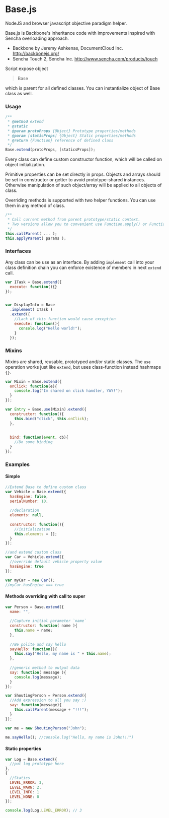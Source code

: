 Base.js
======

NodeJS and browser javascript objective paradigm helper.


Base.js is Backbone's inheritance code with improvements inspired with Sencha overloading approach.

* Backbone by Jeremy Ashkenas, DocumentCloud Inc. http://backbonejs.org/
* Sencha Touch 2, Sencha Inc. http://www.sencha.com/products/touch


Script expose object 

>Base

which is parent for all defined classes. You can instantialize object of Base class as well.

### Usage ###

```javascript
/**
 * @method extend
 * @static
 * @param protoProps {Object} Prototype properties/methods
 * @param [staticProps] {Object} Static properties/methods
 * @return {Function} reference of defined class
 */
Base.extend(protoProps, [staticsProps]);

```

Every class can define custom constructor function, which will be called on object initialization.

Primitive properties can be set directly in props. 
Objects and arrays should be set in constructor or getter to avoid prototype-shared instances. 
Otherwise manipulation of such object/array will be applied to all objects of class.

Overriding methods is supported with two helper functions. You can use them in any method of class.
```javascript
/**
 * Call current method from parent prototype/static context. 
 * Two versions allow you to convenient use Function.apply() or Function.call() way
 */
this.callParent( ... );
this.applyParent( params );

```

### Interfaces ###

Any class can be use as an interface. By adding `implement` call into your class definition chain you can enforce existence of members in next `extend` call.

```javascript
var ITask = Base.extend({
  execute: function(){}
});


var DisplayInfo = Base
  .implement( ITask )
  .extend({
    //Lack of this function would cause exception
    execute: function(){
      console.log("Hello world!");
    }
  });
```


### Mixins ###
Mixins are shared, reusable, prototyped and/or static classes. The `use` operation works just like `extend`, but uses class-function instead hashmaps `{}`.

```javascript
var Mixin = Base.extend({
  onClick: function(e){
    console.log("Im shared on click handler, YAY!");
  }
});

var Entry = Base.use(Mixin).extend({
  constructor: function(){
    this.bind("click", this.onClick);
  },
  
  
  bind: function(event, cb){
    //Do some binding
  }
});
```



### Examples ###


#### Simple ####
```javascript
//Extend Base to define custom class
var Vehicle = Base.extend({
  hasEngine: false,
  serialNumber: 10,
  
  //declaration
  elements: null,
  
  constructor: function(){
    //initialization
    this.elements = [];
  }
});

//and extend custom class
var Car = Vehicle.extend({
  //override default vehicle property value
  hasEngine: true
});

var myCar = new Car();
//myCar.hasEngine === true
```

#### Methods overriding with call to super ####
```javascript
var Person = Base.extend({
  name: "",
  
  //Capture initial parameter `name`
  constructor: function( name ){
    this.name = name;
  },
  
  //Be polite and say hello
  sayHello: function(){
    this.say("Hello, my name is " + this.name);
  },
  
  //generic method to output data
  say: function( message ){
    console.log(message);
  }
});

var ShoutingPerson = Person.extend({
  //Add expression to all you say :)
  say: function(message){
    this.callParent(message + "!!!");
  }
});

var me = new ShoutingPerson("John");

me.sayHello(); //console.log("Hello, my name is John!!!")
```

#### Static properties ####
```javascript
var Log = Base.extend({
  //put log prototype here
},
{
  //Statics
  LEVEL_ERROR: 3,
  LEVEL_WARN: 2,
  LEVEL_INFO: 1
  LEVEL_NONE: 0
});

console.log(Log.LEVEL_ERROR); // 3
```
